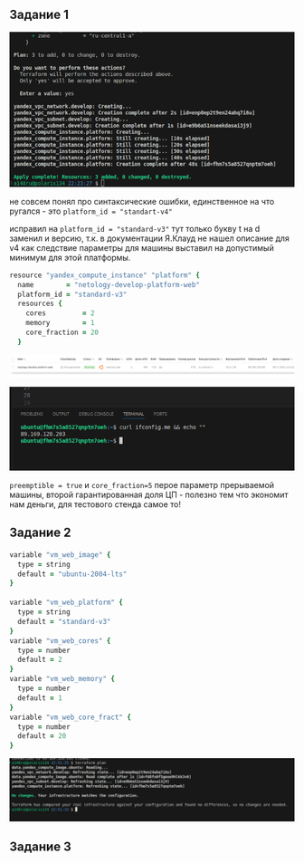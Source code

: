 ## Задание 1


![alt text](image-4.png)

не совсем понял про синтаксические ошибки, единственное на что ругался - это ```platform_id = "standart-v4"```

исправил на ```platform_id = "standard-v3"``` тут только букву t на d  заменил и версию, т.к. в документации Я.Клауд не нашел описание для v4
как следствие параметры для машины выставил на допустимый минимум для этой платформы.

```rb
resource "yandex_compute_instance" "platform" {
  name        = "netology-develop-platform-web"
  platform_id = "standard-v3"
  resources {
    cores         = 2
    memory        = 1
    core_fraction = 20
  }
  ```

![alt text](image-5.png)

![alt text](image-6.png)


```preemptible = true``` и ```core_fraction=5``` перое параметр прерываемой машины, второй гарантированная доля ЦП - полезно тем что экономит нам деньги, для тестового стенда самое то!



## Задание 2


```rb
variable "vm_web_image" {
  type = string
  default = "ubuntu-2004-lts"
}

variable "vm_web_platform" {
  type = string
  default = "standard-v3"
}
variable "vm_web_cores" {
  type = number
  default = 2
}
variable "vm_web_memory" {
  type = number
  default = 1
}
variable "vm_web_core_fract" {
  type = number
  default = 20
} 
```

![alt text](image-1.png)


## Задание 3
